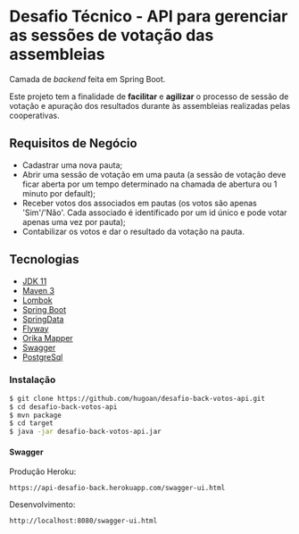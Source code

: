 # Desafio Técnico - API para gerenciar as sessões de votação das assembleias

Camada de *backend* feita em Spring Boot.

Este projeto tem a finalidade de **facilitar** e **agilizar** o processo de sessão de votação e apuração dos resultados durante às assembleias realizadas pelas cooperativas.

## Requisitos de Negócio 
  - Cadastrar uma nova pauta;
  - Abrir uma sessão de votação em uma pauta (a sessão  de votação deve ficar aberta por um tempo
determinado na chamada de abertura ou 1 minuto por default);
  - Receber votos dos associados em pautas (os votos são apenas 'Sim'/'Não'. Cada associado  é
identificado por um id único e pode votar apenas uma vez por pauta);
  - Contabilizar os votos e dar o resultado da votação na pauta.

## Tecnologias
- [JDK 11](https://www.oracle.com/technetwork/java/javase/downloads/java-archive-javase11-5116896.html)
- [Maven 3](https://maven.apache.org)
- [Lombok](https://projectlombok.org/)
- [Spring Boot](https://spring.io/projects/spring-boot)
- [SpringData](https://spring.io/projects/spring-data)
- [Flyway](https://flywaydb.org/)
- [Orika Mapper](http://orika-mapper.github.io/orika-docs/)
- [Swagger](https://swagger.io/)
- [PostgreSql](https://www.postgresql.org/)

### Instalação

```sh
$ git clone https://github.com/hugoan/desafio-back-votos-api.git
$ cd desafio-back-votos-api
$ mvn package
$ cd target
$ java -jar desafio-back-votos-api.jar
```
#### Swagger
Produção Heroku:
```
https://api-desafio-back.herokuapp.com/swagger-ui.html
```
Desenvolvimento:
```
http://localhost:8080/swagger-ui.html
```